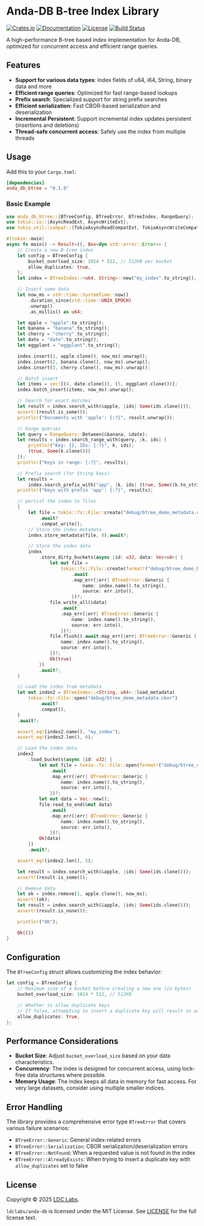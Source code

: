# Anda-DB B-tree Index Library

[![Crates.io](https://img.shields.io/crates/v/anda_db_btree)](https://crates.io/crates/anda_db_btree)
[![Documentation](https://docs.rs/anda_db_btree/badge.svg)](https://docs.rs/anda_db_btree)
[![License](https://img.shields.io/badge/license-MIT-blue.svg)](LICENSE)
[![Build Status](https://github.com/ldclabs/anda-db/actions/workflows/test.yml/badge.svg)](https://github.com/ldclabs/anda-db/actions)

A high-performance B-tree based index implementation for Anda-DB, optimized for concurrent access and efficient range queries.

## Features

- **Support for various data types**: Index fields of u64, i64, String, binary data and more
- **Efficient range queries**: Optimized for fast range-based lookups
- **Prefix search**: Specialized support for string prefix searches
- **Efficient serialization**: Fast CBOR-based serialization and deserialization
- **Incremental Persistent**: Support incremental index updates persistent (insertions and deletions)
- **Thread-safe concurrent access**: Safely use the index from multiple threads

## Usage

Add this to your `Cargo.toml`:

```toml
[dependencies]
anda_db_btree = "0.1.0"
```

### Basic Example

```rust
use anda_db_btree::{BTreeConfig, BTreeError, BTreeIndex, RangeQuery};
use tokio::io::{AsyncReadExt, AsyncWriteExt};
use tokio_util::compat::{TokioAsyncReadCompatExt, TokioAsyncWriteCompatExt};

#[tokio::main]
async fn main() -> Result<(), Box<dyn std::error::Error>> {
    // Create a new B-tree index
    let config = BTreeConfig {
        bucket_overload_size: 1024 * 512, // 512KB per bucket
        allow_duplicates: true,
    };
    let index = BTreeIndex::<u64, String>::new("my_index".to_string(), Some(config));

    // Insert some data
    let now_ms = std::time::SystemTime::now()
        .duration_since(std::time::UNIX_EPOCH)
        .unwrap()
        .as_millis() as u64;

    let apple = "apple".to_string();
    let banana = "banana".to_string();
    let cherry = "cherry".to_string();
    let date = "date".to_string();
    let eggplant = "eggplant".to_string();

    index.insert(1, apple.clone(), now_ms).unwrap();
    index.insert(2, banana.clone(), now_ms).unwrap();
    index.insert(3, cherry.clone(), now_ms).unwrap();

    // Batch insert
    let items = vec![(4, date.clone()), (5, eggplant.clone())];
    index.batch_insert(items, now_ms).unwrap();

    // Search for exact matches
    let result = index.search_with(&apple, |ids| Some(ids.clone()));
    assert!(result.is_some());
    println!("Documents with 'apple': {:?}", result.unwrap());

    // Range queries
    let query = RangeQuery::Between(&banana, &date);
    let results = index.search_range_with(query, |k, ids| {
        println!("Key: {}, IDs: {:?}", k, ids);
        (true, Some(k.clone()))
    });
    println!("Keys in range: {:?}", results);

    // Prefix search (for String keys)
    let results =
        index.search_prefix_with("app", |k, ids| (true, Some((k.to_string(), ids.clone()))));
    println!("Keys with prefix 'app': {:?}", results);

    // persist the index to files
    {
        let file = tokio::fs::File::create("debug/btree_demo_metadata.cbor")
            .await?
            .compat_write();
        // Store the index metadata
        index.store_metadata(file, 0).await?;

        // Store the index data
        index
            .store_dirty_buckets(async |id: u32, data: Vec<u8>| {
                let mut file =
                    tokio::fs::File::create(format!("debug/btree_demo_bucket_{id}.cbor"))
                        .await
                        .map_err(|err| BTreeError::Generic {
                            name: index.name().to_string(),
                            source: err.into(),
                        })?;
                file.write_all(&data)
                    .await
                    .map_err(|err| BTreeError::Generic {
                        name: index.name().to_string(),
                        source: err.into(),
                    })?;
                file.flush().await.map_err(|err| BTreeError::Generic {
                    name: index.name().to_string(),
                    source: err.into(),
                })?;
                Ok(true)
            })
            .await?;
    }

    // Load the index from metadata
    let mut index2 = BTreeIndex::<String, u64>::load_metadata(
        tokio::fs::File::open("debug/btree_demo_metadata.cbor")
            .await?
            .compat(),
    )
    .await?;

    assert_eq!(index2.name(), "my_index");
    assert_eq!(index2.len(), 0);

    // Load the index data
    index2
        .load_buckets(async |id: u32| {
            let mut file = tokio::fs::File::open(format!("debug/btree_demo_bucket_{id}.cbor"))
                .await
                .map_err(|err| BTreeError::Generic {
                    name: index.name().to_string(),
                    source: err.into(),
                })?;
            let mut data = Vec::new();
            file.read_to_end(&mut data)
                .await
                .map_err(|err| BTreeError::Generic {
                    name: index.name().to_string(),
                    source: err.into(),
                })?;
            Ok(data)
        })
        .await?;

    assert_eq!(index2.len(), 5);

    let result = index.search_with(&apple, |ids| Some(ids.clone()));
    assert!(result.is_some());

    // Remove data
    let ok = index.remove(1, apple.clone(), now_ms);
    assert!(ok);
    let result = index.search_with(&apple, |ids| Some(ids.clone()));
    assert!(result.is_none());

    println!("OK");

    Ok(())
}
```

## Configuration

The `BTreeConfig` struct allows customizing the index behavior:

```rust
let config = BTreeConfig {
    // Maximum size of a bucket before creating a new one (in bytes)
    bucket_overload_size: 1024 * 512, // 512KB

    // Whether to allow duplicate keys
    // If false, attempting to insert a duplicate key will result in an error
    allow_duplicates: true,
};
```

## Performance Considerations

- **Bucket Size**: Adjust `bucket_overload_size` based on your data characteristics.
- **Concurrency**: The index is designed for concurrent access, using lock-free data structures where possible.
- **Memory Usage**: The index keeps all data in memory for fast access. For very large datasets, consider using multiple smaller indices.

## Error Handling

The library provides a comprehensive error type `BTreeError` that covers various failure scenarios:

- `BTreeError::Generic`: General index-related errors
- `BTreeError::Serialization`: CBOR serialization/deserialization errors
- `BTreeError::NotFound`: When a requested value is not found in the index
- `BTreeError::AlreadyExists`: When trying to insert a duplicate key with `allow_duplicates` set to false

## License
Copyright © 2025 [LDC Labs](https://github.com/ldclabs).

`ldclabs/anda-db` is licensed under the MIT License. See [LICENSE](../../LICENSE) for the full license text.